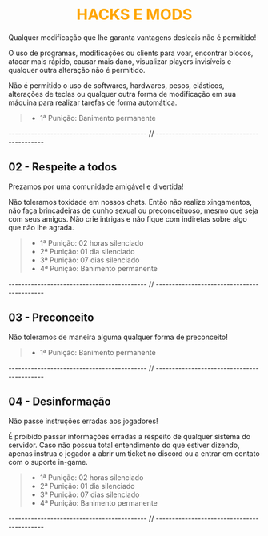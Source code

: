 <style>
body {
  background-image: url('../resources/image/background.png');
  background-repeat: no-repeat;
  background-attachment: fixed;
  background-size: cover;
}
</style>

<h1 style="font-size:30px;color:orange;text-align:center"><b>HACKS E MODS</b></h1>

Qualquer modificação que lhe garanta vantagens desleais não é permitido!

O uso de programas, modificações ou clients para voar, encontrar blocos,
atacar mais rápido, causar mais dano, visualizar players invisíveis e
qualquer outra alteração não é permitido.

Não é permitido o uso de softwares, hardwares, pesos, elásticos,
alterações de teclas ou qualquer outra forma de modificação em sua
máquina para realizar tarefas de forma automática.

>- 1ª Punição: Banimento permanente

------------------------------------------- // -------------------------------------------

## **02 - Respeite a todos**

Prezamos por uma comunidade amigável e divertida!

Não toleramos toxidade em nossos chats. Então não realize xingamentos, não faça
brincadeiras de cunho sexual ou preconceituoso, mesmo que seja com seus amigos.
Não crie intrigas e não fique com indiretas sobre algo que não lhe agrada.

>- 1ª Punição: 02 horas silenciado
>- 2ª Punição: 01 dia silenciado
>- 3ª Punição: 07 dias silenciado
>- 4ª Punição: Banimento permanente

------------------------------------------- // -------------------------------------------

## **03 - Preconceito**

Não toleramos de maneira alguma qualquer forma de preconceito!

>- 1ª Punição: Banimento permanente

------------------------------------------- // -------------------------------------------

## **04 - Desinformação**

Não passe instruções erradas aos jogadores!

É proibido passar informações erradas a respeito de qualquer sistema do servidor.
Caso não possua total entendimento do que estiver dizendo, apenas instrua o
jogador a abrir um ticket no discord ou a entrar em contato com o suporte in-game.

>- 1ª Punição: 02 horas silenciado
>- 2ª Punição: 01 dia silenciado
>- 3ª Punição: 07 dias silenciado
>- 4ª Punição: Banimento permanente

------------------------------------------- // -------------------------------------------

